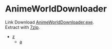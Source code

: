 # AnimeWorldDownloader
Link Download [AnimeWorldDownloader.exe](https://puu.sh/D1VgY/c9003a87f0.7z). <br>
Extract with [7zip](https://www.7-zip.org/).

- [z](#z)
  - [a](#a)

